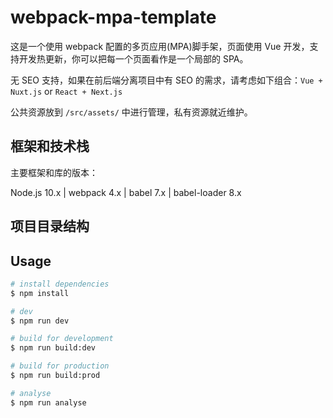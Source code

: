 # webpack-mpa-template

这是一个使用 webpack 配置的多页应用(MPA)脚手架，页面使用 Vue 开发，支持开发热更新，你可以把每一个页面看作是一个局部的 SPA。

无 SEO 支持，如果在前后端分离项目中有 SEO 的需求，请考虑如下组合：`Vue + Nuxt.js` or `React + Next.js`

公共资源放到 `/src/assets/` 中进行管理，私有资源就近维护。

## 框架和技术栈

主要框架和库的版本：

Node.js 10.x | webpack 4.x | babel 7.x | babel-loader 8.x

## 项目目录结构

## Usage

```bash
# install dependencies
$ npm install

# dev
$ npm run dev

# build for development
$ npm run build:dev

# build for production
$ npm run build:prod

# analyse
$ npm run analyse
```
